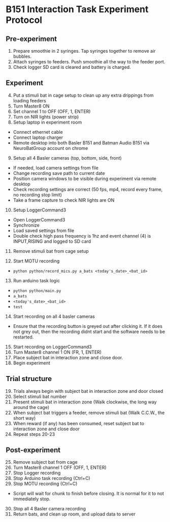 # B151 Interaction Task Experiment Protocol

## Pre-experiment
1. Prepare smoothie in 2 syringes. Tap syringes together to remove air bubbles.
2. Attach syringes to feeders. Push smoothie all the way to the feeder port.
3. Check logger SD card is cleared and battery is charged.

## Experiment
4. Put a stimuli bat in cage setup to clean up any extra drippings from loading feeders
5. Turn Master8 ON
6. Set channel 1 to OFF (OFF, 1, ENTER)
7. Turn on NIR lights (power strip)
8. Setup laptop in experiment room
  - Connect ethernet cable
  - Connect laptop charger
  - Remote desktop into both Basler B151 and Batman Audio B151 via NeuroBatGroup account on chrome
9. Setup all 4 Basler cameras (top, bottom, side, front)
  - If needed, load camera settings from file
  - Change recording save path to current date
  - Position camera windows to be visible during experiment via remote desktop
  - Check recording settings are correct (50 fps, mp4, record every frame, no recording stop limit)
  - Take a frame capture to check NIR lights are ON
10. Setup LoggerCommand3
  - Open LoggerCommand3
  - Synchronize
  - Load saved settings from file
  - Double check high pass frequency is 1hz and event channel (4) is INPUT,RISING and logged to SD card
11. Remove stimuli bat from cage setup

12. Start MOTU recording
  - `python python/record_mics.py a_bats <today's_date>_<bat_id>`
13. Run arduino task logic
  - `python python/main.py`
  - `a_bats`
  - `<today's_date>_<bat_id>`
  - `test`
14. Start recording on all 4 basler cameras
  - Ensure that the recording button is greyed out after clicking it. If it does not grey out, then the recording didnt start and the software needs to be restarted.
15. Start recording on LoggerCommand3
16. Turn Master8 channel 1 ON (FR, 1, ENTER)
17. Place subject bat in interaction zone and close door.
18. Begin experiment

## Trial structure
19. Trials always begin with subject bat in interaction zone and door closed
20. Select stimuli bat number
21. Present stimuli bat in interaction zone (Walk clockwise, the long way around the cage)
22. When subject bat triggers a feeder, remove stimuli bat (Walk C.C.W., the short way)
23. When reward (if any) has been consumed, reset subject bat to interaction zone and close door
24. Repeat steps 20-23

## Post-experiment
25. Remove subject bat from cage
26. Turn Master8 channel 1 OFF (OFF, 1, ENTER)
27. Stop Logger recording
28. Stop Arduino task recording (Ctrl+C)
29. Stop MOTU recording (Ctrl+C)
  - Script will wait for chunk to finish before closing. It is normal for it to not immediately stop.
30. Stop all 4 Basler camera recording
31. Return bats, and clean up room, and upload data to server
